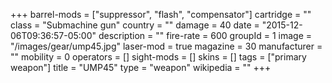 +++
barrel-mods = ["suppressor", "flash", "compensator"]
cartridge = ""
class = "Submachine gun"
country = ""
damage = 40
date = "2015-12-06T09:36:57-05:00"
description = ""
fire-rate = 600
groupId = 1
image = "/images/gear/ump45.jpg"
laser-mod = true
magazine = 30
manufacturer = ""
mobility = 0
operators = []
sight-mods = []
skins = []
tags = ["primary weapon"]
title = "UMP45"
type = "weapon"
wikipedia = ""
+++
